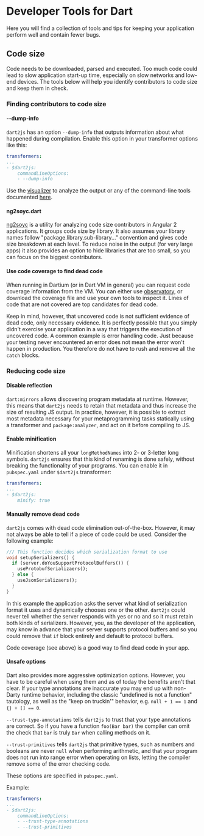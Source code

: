 # Developer Tools for Dart

Here you will find a collection of tools and tips for keeping your application
perform well and contain fewer bugs.

## Code size

Code needs to be downloaded, parsed and executed. Too much code could lead to
slow application start-up time, especially on slow networks and low-end devices.
The tools below will help you identify contributors to code size and keep them
in check.

### Finding contributors to code size

#### --dump-info

`dart2js` has an option `--dump-info` that outputs information about what
happened during compilation. Enable this option in your transformer options
like this:

```yaml
transformers:
...
- $dart2js:
    commandLineOptions:
    - --dump-info
```

Use the [visualizer](https://github.com/dart-lang/dump-info-visualizer) to
analyze the output or any of the command-line tools documented
[here](http://dart-lang.github.io/dart2js_info/doc/api/index.html).

#### ng2soyc.dart

[ng2soyc](https://github.com/angular/ng2soyc.dart) is a utility for analyzing
code size contributors in Angular 2 applications. It groups code size by
library. It also assumes your library names follow
"package.library.sub-library..." convention and gives code size breakdown at
each level. To reduce noise in the output (for very large apps) it also provides
an option to hide libraries that are too small, so you can focus on the biggest
contributors.

#### Use code coverage to find dead code

When running in Dartium (or in Dart VM in general) you can request code
coverage information from the VM. You can either use
[observatory](https://www.dartlang.org/tools/observatory/), or download
the coverage file and use your own tools to inspect it. Lines of code that are
not covered are top candidates for dead code.

Keep in mind, however, that uncovered code is not sufficient evidence of dead
code, only necessary evidence. It is perfectly possible that you simply didn't
exercise your application in a way that triggers the execution of uncovered
code. A common example is error handling code. Just because your testing never
encountered an error does not mean the error won't happen in production. You
therefore do not have to rush and remove all the `catch` blocks.

### Reducing code size

#### Disable reflection

`dart:mirrors` allows discovering program metadata at runtime. However, this
means that `dart2js` needs to retain that metadata and thus increase the size
of resulting JS output. In practice, however, it is possible to extract most
metadata necessary for your metaprogramming tasks statically using a
transformer and `package:analyzer`, and act on it before compiling to JS.

#### Enable minification

Minification shortens all your `longMethodNames` into 2- or 3-letter long
symbols. `dart2js` ensures that this kind of renaming is done safely, without
breaking the functionality of your programs. You can enable it in `pubspec.yaml`
under `$dart2js` transformer:

```yaml
transformers:
...
- $dart2js:
    minify: true
```

#### Manually remove dead code

`dart2js` comes with dead code elimination out-of-the-box. However, it may not
always be able to tell if a piece of code could be used. Consider the following
example:

```dart
/// This function decides which serialization format to use
void setupSerializers() {
  if (server.doYouSupportProtocolBuffers()) {
    useProtobufSerializaers();
  } else {
    useJsonSerializaers();
  }
}
```

In this example the application asks the server what kind of serialization
format it uses and dynamically chooses one or the other. `dart2js` could never
tell whether the server responds with yes or no and so it must retain both
kinds of serializers. However, you, as the developer of the application, may
know in advance that your server supports protocol buffers and so you could
remove that `if` block entirely and default to protocol buffers.

Code coverage (see above) is a good way to find dead code in your app.

#### Unsafe options

Dart also provides more aggressive optimization options. However, you have to
be careful when using them and as of today the benefits aren't that clear. If
your type annotations are inaccurate you may end up with non-Darty runtime
behavior, including the classic "undefined is not a function" tautology, as
well as the "keep on truckin'" behavior, e.g. `null + 1 == 1` and
`{} + [] == 0`.

`--trust-type-annotations` tells `dart2js` to trust that your type annotations
are correct. So if you have a function `foo(Bar bar)` the compiler can omit the
check that `bar` is truly `Bar` when calling methods on it.

`--trust-primitives` tells `dart2js` that primitive types, such as numbers and
booleans are never `null` when performing arithmetic, and that your program
does not run into range error when operating on lists, letting the compiler
remove some of the error checking code.

These options are specified in `pubspec.yaml`.

Example:

```yaml
transformers:
...
- $dart2js:
    commandLineOptions:
    - --trust-type-annotations
    - --trust-primitives
```

